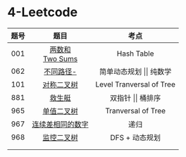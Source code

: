 # 4-Leetcode

| 题号 |          题目          |           考点           |
| :--: | :--------------------: | :----------------------: |
| 001  | [两数和<br>Two Sums]() |        Hash Table        |
| 062  |     [不同路径-]()      | 简单动态规划 \|\| 纯数学 |
| 101  |     [对称二叉树]()     | Level Tranversal of Tree |
| 881  |       [救生艇]()       |    双指针 \|\| 桶排序    |
| 965  |     [单值二叉树]()     |    Tranversal of Tree    |
| 967  |  [连续差相同的数字]()  |           递归           |
| 968  |     [监控二叉树]()     |      DFS + 动态规划      |
|      |          []()          |                          |
|      |          []()          |                          |

